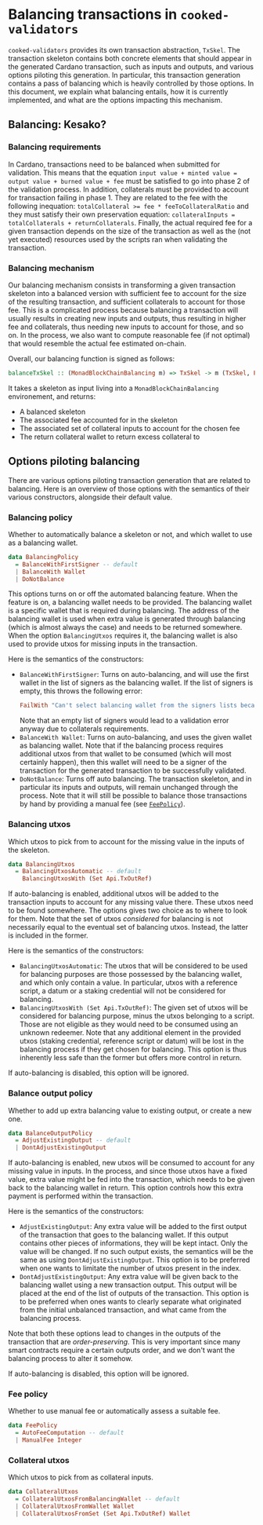 # Balancing transactions in `cooked-validators`

`cooked-validators` provides its own transaction abstraction, `TxSkel`. The
transaction skeleton contains both concrete elements that should appear in the
generated Cardano transaction, such as inputs and outputs, and various options
piloting this generation. In particular, this transaction generation contains a
pass of balancing which is heavily controlled by those options. In this
document, we explain what balancing entails, how it is currently implemented,
and what are the options impacting this mechanism.

## Balancing: Kesako?

### Balancing requirements

In Cardano, transactions need to be balanced when submitted for validation. This
means that the equation `input value + minted value = output value + burned
value + fee` must be satisfied to go into phase 2 of the validation process. In
addition, collaterals must be provided to account for transaction failing in
phase 1. They are related to the fee with the following inequation:
`totalCollateral >= fee * feeToCollateralRatio` and they must satisfy their own
preservation equation: `collateralInputs = totalCollaterals +
returnCollaterals`. Finally, the actual required fee for a given transaction
depends on the size of the transaction as well as the (not yet executed)
resources used by the scripts ran when validating the transaction.

### Balancing mechanism

Our balancing mechanism consists in transforming a given transaction skeleton
into a balanced version with sufficient fee to account for the size of the
resulting transaction, and sufficient collaterals to account for those fee. This
is a complicated process because balancing a transaction will usually results in
creating new inputs and outputs, thus resulting in higher fee and collaterals,
thus needing new inputs to account for those, and so on. In the process, we also
want to compute reasonable fee (if not optimal) that would resemble the actual
fee estimated on-chain.

Overall, our balancing function is signed as follows:

``` haskell
balanceTxSkel :: (MonadBlockChainBalancing m) => TxSkel -> m (TxSkel, Fee, Collaterals, Wallet)
```

It takes a skeleton as input living into a `MonadBlockChainBalancing` environement, and returns:
- A balanced skeleton
- The associated fee accounted for in the skeleton
- The associated set of collateral inputs to account for the chosen fee
- The return collateral wallet to return excess collateral to

## Options piloting balancing

There are various options piloting transaction generation that are related to
balancing. Here is an overview of those options with the semantics of their
various constructors, alongside their default value.

### Balancing policy

Whether to automatically balance a skeleton or not, and which wallet to use as a
balancing wallet.

``` haskell
data BalancingPolicy
  = BalanceWithFirstSigner -- default
  | BalanceWith Wallet
  | DoNotBalance
```

This options turns on or off the automated balancing feature. When the feature
is on, a balancing wallet needs to be provided. The balancing wallet is a
specific wallet that is required during balancing. The address of the balancing
wallet is used when extra value is generated through balancing (which is almost
always the case) and needs to be returned somewhere. When the option
`BalancingUtxos` requires it, the balancing wallet is also used to provide utxos
for missing inputs in the transaction.

Here is the semantics of the constructors:
* `BalanceWithFirstSigner`: Turns on auto-balancing, and will use the first
  wallet in the list of signers as the balancing wallet. If the list of signers
  is empty, this throws the following error:
  ``` haskell
  FailWith "Can't select balancing wallet from the signers lists because it is empty."
  ```
  Note that an empty list of signers would lead to a validation error anyway due
  to collaterals requirements.
* `BalanceWith Wallet`: Turns on auto-balancing, and uses the given wallet as
  balancing wallet. Note that if the balancing process requires additional utxos
  from that wallet to be consumed (which will most certainly happen), then this
  wallet will need to be a signer of the transaction for the generated
  transaction to be successfully validated.
* `DoNotBalance`: Turns off auto balancing. The transaction skeleton, and in
  particular its inputs and outputs, will remain unchanged through the
  process. Note that it will still be possible to balance those transactions by
  hand by providing a manual fee (see [`FeePolicy`](#fee-policy)).

### Balancing utxos

Which utxos to pick from to account for the missing value in the inputs of the
skeleton.

``` haskell
data BalancingUtxos
  = BalancingUtxosAutomatic -- default
    BalancingUtxosWith (Set Api.TxOutRef)
```

If auto-balancing is enabled, additional utxos will be added to the transaction
inputs to account for any missing value there. These utxos need to be found
somewhere. The options gives two choice as to where to look for them. Note that
the set of utxos *considered* for balancing is not necessarily equal to the
eventual set of balancing utxos. Instead, the latter is included in the former.

Here is the semantics of the constructors:
* `BalancingUtxosAutomatic`: The utxos that will be considered to be used for
  balancing purposes are those possessed by the balancing wallet, and which only
  contain a value. In particular, utxos with a reference script, a datum or a
  staking credential will not be considered for balancing.
* `BalancingUtxosWith (Set Api.TxOutRef)`: The given set of utxos will be
  considered for balancing purpose, minus the utxos belonging to a script. Those
  are not eligible as they would need to be consumed using an unknown
  redeemer. Note that any additional element in the provided utxos (staking
  credential, reference script or datum) will be lost in the balancing process
  if they get chosen for balancing. This option is thus inherently less safe
  than the former but offers more control in return.
  
If auto-balancing is disabled, this option will be ignored.

### Balance output policy

Whether to add up extra balancing value to existing output, or create a new one.

``` haskell
data BalanceOutputPolicy
  = AdjustExistingOutput -- default
  | DontAdjustExistingOutput
```

If auto-balancing is enabled, new utxos will be consumed to account for any
missing value in inputs. In the process, and since those utxos have a fixed
value, extra value might be fed into the transaction, which needs to be given
back to the balancing wallet in return. This option controls how this extra
payment is performed within the transaction.

Here is the semantics of the constructors:
* `AdjustExistingOutput`: Any extra value will be added to the first output of
  the transaction that goes to the balancing wallet. If this output contains
  other pieces of informations, they will be kept intact. Only the value will be
  changed. If no such output exists, the semantics will be the same as using
  `DontAdjustExistingOutput`. This option is to be preferred when one wants to
  limitate the number of utxos present in the index.
* `DontAdjustExistingOutput`: Any extra value will be given back to the
  balancing wallet using a new transaction output. This output will be placed at
  the end of the list of outputs of the transaction. This option is to be
  preferred when ones wants to clearly separate what originated from the initial
  unbalanced transaction, and what came from the balancing process.
  
Note that both these options lead to changes in the outputs of the transaction
that are *order-preserving*. This is very important since many smart contracts
require a certain outputs order, and we don't want the balancing process to
alter it somehow.

If auto-balancing is disabled, this option will be ignored.

### Fee policy

Whether to use manual fee or automatically assess a suitable fee.

``` haskell
data FeePolicy
  = AutoFeeComputation -- default
  | ManualFee Integer
```

### Collateral utxos

Which utxos to pick from as collateral inputs.

``` haskell
data CollateralUtxos
  = CollateralUtxosFromBalancingWallet -- default
  | CollateralUtxosFromWallet Wallet
  | CollateralUtxosFromSet (Set Api.TxOutRef) Wallet
```
